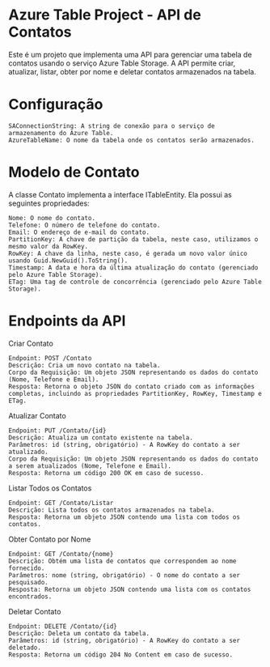 # Azure Table Project - API de Contatos

Este é um projeto que implementa uma API para gerenciar uma tabela de contatos usando o serviço Azure Table Storage. A API permite criar, atualizar, listar, obter por nome e deletar contatos armazenados na tabela.

# Configuração

    SAConnectionString: A string de conexão para o serviço de armazenamento do Azure Table.
    AzureTableName: O nome da tabela onde os contatos serão armazenados.

# Modelo de Contato

A classe Contato implementa a interface ITableEntity. Ela possui as seguintes propriedades:

    Nome: O nome do contato.
    Telefone: O número de telefone do contato.
    Email: O endereço de e-mail do contato.
    PartitionKey: A chave de partição da tabela, neste caso, utilizamos o mesmo valor da RowKey.
    RowKey: A chave da linha, neste caso, é gerada um novo valor único usando Guid.NewGuid().ToString().
    Timestamp: A data e hora da última atualização do contato (gerenciado pelo Azure Table Storage).
    ETag: Uma tag de controle de concorrência (gerenciado pelo Azure Table Storage).

# Endpoints da API

Criar Contato

    Endpoint: POST /Contato
    Descrição: Cria um novo contato na tabela.
    Corpo da Requisição: Um objeto JSON representando os dados do contato (Nome, Telefone e Email).
    Resposta: Retorna o objeto JSON do contato criado com as informações completas, incluindo as propriedades PartitionKey, RowKey, Timestamp e ETag.

Atualizar Contato

    Endpoint: PUT /Contato/{id}
    Descrição: Atualiza um contato existente na tabela.
    Parâmetros: id (string, obrigatório) - A RowKey do contato a ser atualizado.
    Corpo da Requisição: Um objeto JSON representando os dados do contato a serem atualizados (Nome, Telefone e Email).
    Resposta: Retorna um código 200 OK em caso de sucesso.

Listar Todos os Contatos

    Endpoint: GET /Contato/Listar
    Descrição: Lista todos os contatos armazenados na tabela.
    Resposta: Retorna um objeto JSON contendo uma lista com todos os contatos.

Obter Contato por Nome

    Endpoint: GET /Contato/{nome}
    Descrição: Obtém uma lista de contatos que correspondem ao nome fornecido.
    Parâmetros: nome (string, obrigatório) - O nome do contato a ser pesquisado.
    Resposta: Retorna um objeto JSON contendo uma lista com os contatos encontrados.

Deletar Contato

    Endpoint: DELETE /Contato/{id}
    Descrição: Deleta um contato da tabela.
    Parâmetros: id (string, obrigatório) - A RowKey do contato a ser deletado.
    Resposta: Retorna um código 204 No Content em caso de sucesso.
